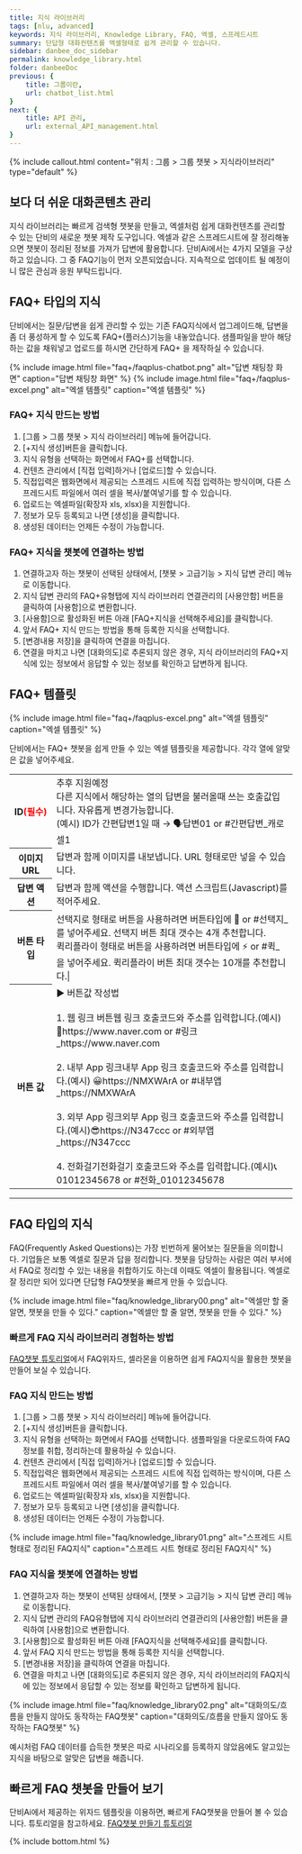 ```yaml
---
title: 지식 라이브러리
tags: [nlu, advanced]
keywords: 지식 라이브러리, Knowledge Library, FAQ, 엑셀, 스프레드시트
summary: 단답형 대화컨텐츠를 엑셀형태로 쉽게 관리할 수 있습니다.
sidebar: danbee_doc_sidebar
permalink: knowledge_library.html
folder: danbeeDoc
previous: {
    title: 그룹이란,
    url: chatbot_list.html
}
next: {
    title: API 관리,
    url: external_API_management.html
}
---
```


{% include callout.html content="위치 : 그룹 > 그룹 챗봇 > 지식라이브러리" type="default" %}

## 보다 더 쉬운 대화콘텐츠 관리
지식 라이브러리는 빠르게 검색형 챗봇을 만들고, 엑셀처럼 쉽게 대화컨텐츠를 관리할 수 있는 단비의 새로운 챗봇 제작 도구입니다. 엑셀과 같은 스프레드시트에 잘 정리해놓으면 챗봇이 정리된 정보를 가져가 답변에 활용합니다. 단비Ai에서는 4가지 모델을 구상하고 있습니다. 그 중 FAQ기능이 먼저 오픈되었습니다. 지속적으로 업데이트 될 예정이니 많은 관심과 응원 부탁드립니다.


## FAQ+ 타입의 지식
단비에서는 질문/답변을 쉽게 관리할 수 있는 기존 FAQ지식에서 업그레이드해, 답변을 좀 더 풍성하게 할 수 있도록 FAQ+(플러스)기능을 내놓았습니다. 샘플파일을 받아 해당하는 값을 채워넣고 업로드를 하시면 간단하게 FAQ+ 을 제작하실 수 있습니다.

{% include image.html file="faq+/faqplus-chatbot.png" alt="답변 채팅창 화면" caption="답변 채팅창 화면" %}
{% include image.html file="faq+/faqplus-excel.png" alt="엑셀 템플릿" caption="엑셀 템플릿" %}


### FAQ+ 지식 만드는 방법
1. [그룹 > 그룹 챗봇 > 지식 라이브러리] 메뉴에 들어갑니다.
2. [+지식 생성]버튼을 클릭합니다.
3. 지식 유형을 선택하는 화면에서 FAQ+를 선택합니다. 
4. 컨텐츠 관리에서 [직접 입력]하거나 [업로드]할 수 있습니다.
5. 직접입력은 웹화면에서 제공되는 스프레드 시트에 직접 입력하는 방식이며, 다른 스프레드시트 파일에서 여러 셀을 복사/붙여넣기를 할 수 있습니다.
6. 업로드는 엑셀파일(확장자 xls, xlsx)을 지원합니다.
7. 정보가 모두 등록되고 나면 [생성]을 클릭합니다.
8. 생성된 데이터는 언제든 수정이 가능합니다.

### FAQ+ 지식을 챗봇에 연결하는 방법
1. 연결하고자 하는 챗봇이 선택된 상태에서, [챗봇 > 고급기능 > 지식 답변 관리] 메뉴로 이동합니다.
2. 지식 답변 관리의 FAQ+유형탭에 지식 라이브러리 연결관리의 [사용안함] 버튼을 클릭하여 [사용함]으로 변환합니다.
3. [사용함]으로 활성화된 버튼 아래 [FAQ+지식을 선택해주세요]를 클릭합니다.
4. 앞서 FAQ+ 지식 만드는 방법을 통해 등록한 지식을 선택합니다.
5. [변경내용 저장]을 클릭하여 연결을 마칩니다.
6. 연결을 마치고 나면 [대화의도]로 추론되지 않은 경우, 지식 라이브러리의 FAQ+지식에 있는 정보에서 응답할 수 있는 정보를 확인하고 답변하게 됩니다.

## FAQ+ 템플릿
{% include image.html file="faq+/faqplus-excel.png" alt="엑셀 템플릿" caption="엑셀 템플릿" %}
  
  
단비에서는 FAQ+ 챗봇을 쉽게 만들 수 있는 엑셀 템플릿을 제공합니다. 각각 열에 알맞은 값을 넣어주세요.
  
<table class="table table-bordered">
    <colgroup>
        <col width="15%" />
        <col width="85%" />
    </colgroup>
    <tr>
        <th>ID<span style="color:red">(필수)</span></th>
        <td>추후 지원예정<br>다른 지식에서 해당하는 열의 답변을 불러올때 쓰는 호출값입니다. 자유롭게 변경가능합니다.<br>(예시) ID가 간편답변1일 때 → 🗣답변01 or #간편답변_캐로셀1</td>
    </tr>
    <tr>
        <th>이미지 URL</th>
        <td>답변과 함께 이미지를 내보냅니다. URL 형태로만 넣을 수 있습니다.</td>
    </tr>
    <tr>
        <th>답변 액션</th>
        <td>답변과 함께 액션을 수행합니다. 액션 스크립트(Javascript)를 적어주세요.</td>
    </tr>
    <tr>
        <th>버튼 타입</th>
        <td>
            선택지로 형태로 버튼을 사용하려면 버튼타입에 📜 or #선택지_ 를 넣어주세요. 선택지 버튼 최대 갯수는 4개 추천합니다.<br>
            퀵리플라이 형태로 버튼을 사용하려면 버튼타입에 ⚡️ or #퀵_ 을 넣어주세요. 퀵리플라이 버튼 최대 갯수는 10개를 추천합니다.|
        </td>
    </tr>
    <tr>    
        <th>버튼 값</th>
        <td>
            ▶ 버튼값 작성법 <br><br>
            1. 웹 링크 버튼웹 링크 호출코드와 주소를 입력합니다.(예시) 🔗https://www.naver.com or #링크_https://www.naver.com <br><br>
            2. 내부 App 링크내부 App 링크 호출코드와 주소를 입력합니다.(예시) 😀https://NMXWArA or #내부앱_https://NMXWArA <br><br>
            3. 외부 App 링크외부 App 링크 호출코드와 주소를 입력합니다.(예시)😎https://N347ccc or #외부앱_https://N347ccc <br><br>
            4. 전화걸기전화걸기 호출코드와 주소를 입력합니다.(예시)📞01012345678 or #전화_01012345678
        </td>
    </tr>
</table>

***
## FAQ 타입의 지식
FAQ(Frequently Asked Questions)는 가장 빈번하게 물어보는 질문들을 의미합니다. 기업들은 보통 엑셀로 질문과 답을 정리합니다. 챗봇을 담당하는 사람은 여러 부서에서 FAQ로 정리할 수 있는 내용을 취합하기도 하는데 이때도 엑셀이 활용됩니다. 엑셀로 잘 정리만 되어 있다면 단답형 FAQ챗봇을 빠르게 만들 수 있습니다.

{% include image.html file="faq/knowledge_library00.png" alt="엑셀만 할 줄 알면, 챗봇을 만들 수 있다." caption="엑셀만 할 줄 알면, 챗봇을 만들 수 있다." %}
  
  
  
### 빠르게 FAQ 지식 라이브러리 경험하는 방법
[FAQ챗봇 튜토리얼](/tutorial_faq.html)에서 FAQ위자드, 셀라몬을 이용하면 쉽게 FAQ지식을 활용한 챗봇을 만들어 보실 수 있습니다.

### FAQ 지식 만드는 방법
1. [그룹 > 그룹 챗봇 > 지식 라이브러리] 메뉴에 들어갑니다. 
2. [+지식 생성]버튼을 클릭합니다.
3. 지식 유형을 선택하는 화면에서 FAQ를 선택합니다. 샘플파일을 다운로드하여 FAQ정보를 취합, 정리하는데 활용하실 수 있습니다.
4. 컨텐츠 관리에서 [직접 입력]하거나 [업로드]할 수 있습니다.
5. 직접입력은 웹화면에서 제공되는 스프레드 시트에 직접 입력하는 방식이며, 다른 스프레드시트 파일에서 여러 셀을 복사/붙여넣기를 할 수 있습니다.
6. 업로드는 엑셀파일(확장자 xls, xlsx)을 지원합니다.
7. 정보가 모두 등록되고 나면 [생성]을 클릭합니다.
8. 생성된 데이터는 언제든 수정이 가능합니다.

{% include image.html file="faq/knowledge_library01.png" alt="스프레드 시트 형태로 정리된 FAQ지식" caption="스프레드 시트 형태로 정리된 FAQ지식" %}


### FAQ 지식을 챗봇에 연결하는 방법
1. 연결하고자 하는 챗봇이 선택된 상태에서, [챗봇 > 고급기능 > 지식 답변 관리] 메뉴로 이동합니다.
2. 지식 답변 관리의 FAQ유형탭에 지식 라이브러리 연결관리의 [사용안함] 버튼을 클릭하여 [사용함]으로 변환합니다.
3. [사용함]으로 활성화된 버튼 아래 [FAQ지식을 선택해주세요]를 클릭합니다.
4. 앞서 FAQ 지식 만드는 방법을 통해 등록한 지식을 선택합니다.
5. [변경내용 저장]을 클릭하여 연결을 마칩니다.
6. 연결을 마치고 나면 [대화의도]로 추론되지 않은 경우, 지식 라이브러리의 FAQ지식에 있는 정보에서 응답할 수 있는 정보를 확인하고 답변하게 됩니다.

{% include image.html file="faq/knowledge_library02.png" alt="대화의도/흐름을 만들지 않아도 동작하는 FAQ챗봇" caption="대화의도/흐름을 만들지 않아도 동작하는 FAQ챗봇" %}

예시처럼 FAQ 데이터를 습득한 챗봇은 따로 시나리오를 등록하지 않았음에도 알고있는 지식을 바탕으로 알맞은 답변을 해줍니다.

## 빠르게 FAQ 챗봇을 만들어 보기
단비Ai에서 제공하는 위자드 템플릿을 이용하면, 빠르게 FAQ챗봇을 만들어 볼 수 있습니다. 튜토리얼을 참고하세요.
[FAQ챗봇 만들기 튜토리얼](https://doc.danbee.ai/tutorial_faq.html)

{% include bottom.html %}
